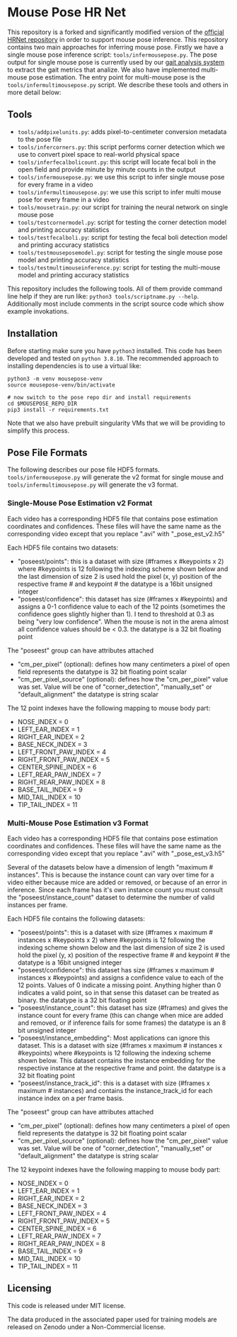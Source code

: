 # Mouse Pose HR Net

This repository is a forked and significantly modified version of the [official HRNet repository](https://github.com/leoxiaobin/deep-high-resolution-net.pytorch) in order to support mouse pose inference. This repository contains two main approaches for inferring mouse pose. Firstly we have a single mouse pose inference script: `tools/infermousepose.py`. The pose output for single mouse pose is currently used by our [gait analysis system](https://github.com/KumarLabJax/gaitanalysis) to extract the gait metrics that analize. We also have implemented multi-mouse pose estimation. The entry point for multi-mouse pose is the `tools/infermultimousepose.py` script. We describe these tools and others in more detail below:

## Tools

* `tools/addpixelunits.py`: adds pixel-to-centimeter conversion metadata to the pose file
* `tools/infercorners.py`: this script performs corner detection which we use to convert pixel space to real-world physical space
* `tools/inferfecalbolicount.py`: this script will locate fecal boli in the open field and provide minute by minute counts in the output
* `tools/infermousepose.py`: we use this script to infer single mouse pose for every frame in a video
* `tools/infermultimousepose.py`: we use this script to infer multi mouse pose for every frame in a video
* `tools/mousetrain.py`: our script for training the neural network on single mouse pose
* `tools/testcornermodel.py`: script for testing the corner detection model and printing accuracy statistics
* `tools/testfecalboli.py`: script for testing the fecal boli detection model and printing accuracy statistics
* `tools/testmouseposemodel.py`: script for testing the single mouse pose model and printing accuracy statistics
* `tools/testmultimouseinference.py`: script for testing the multi-mouse model and printing accuracy statistics

This repository includes the following tools. All of them provide command line help if they are run like: `python3 tools/scriptname.py --help`. Additionally most include comments in the script source code which show example invokations.

## Installation

Before starting make sure you have `python3` installed. This code has been developed and tested on `python 3.8.10`. The recommended approach to installing dependencies is to use a virtual like:

    python3 -m venv mousepose-venv
    source mousepose-venv/bin/activate

    # now switch to the pose repo dir and install requirements
    cd $MOUSEPOSE_REPO_DIR
    pip3 install -r requirements.txt

Note that we also have prebuilt singularity VMs that we will be providing to simplify this process.

## Pose File Formats

The following describes our pose file HDF5 formats. `tools/infermousepose.py` will generate the v2 format for single mouse and `tools/infermultimousepose.py` will generate the v3 format.

### Single-Mouse Pose Estimation v2 Format

Each video has a corresponding HDF5 file that contains pose estimation coordinates and confidences. These files will have the same name as the corresponding video except that you replace ".avi" with "_pose_est_v2.h5"

Each HDF5 file contains two datasets:

* "poseest/points":
  this is a dataset with size (#frames x #keypoints x 2) where #keypoints is 12 following the indexing scheme shown below and the last dimension of size 2 is used hold the pixel (x, y) position of the respective frame # and keypoint #
  the datatype is a 16bit unsigned integer
* "poseest/confidence":
  this dataset has size (#frames x #keypoints) and assigns a 0-1 confidence value to each of the 12 points (sometimes the confidence goes slightly higher than 1). I tend to threshold at 0.3 as being "very low confidence". When the mouse is not in the arena almost all confidence values should be < 0.3.
  the datatype is a 32 bit floating point

The "poseest" group can have attributes attached

* "cm_per_pixel" (optional):
  defines how many centimeters a pixel of open field represents
  the datatype is 32 bit floating point scalar
* "cm_per_pixel_source" (optional):
  defines how the "cm_per_pixel" value was set. Value will be one of "corner_detection", "manually_set" or "default_alignment"
  the datatype is string scalar

The 12 point indexes have the following mapping to mouse body part:

* NOSE_INDEX = 0
* LEFT_EAR_INDEX = 1
* RIGHT_EAR_INDEX = 2
* BASE_NECK_INDEX = 3
* LEFT_FRONT_PAW_INDEX = 4
* RIGHT_FRONT_PAW_INDEX = 5
* CENTER_SPINE_INDEX = 6
* LEFT_REAR_PAW_INDEX = 7
* RIGHT_REAR_PAW_INDEX = 8
* BASE_TAIL_INDEX = 9
* MID_TAIL_INDEX = 10
* TIP_TAIL_INDEX = 11

### Multi-Mouse Pose Estimation v3 Format

Each video has a corresponding HDF5 file that contains pose estimation coordinates and confidences. These files will have the same name as the corresponding video except that you replace ".avi" with "_pose_est_v3.h5"

Several of the datasets below have a dimension of length "maximum # instances". This is because the instance count can vary over time for a video either because mice are added or removed, or because of an error in inference. Since each frame has it's own instance count you must consult the "poseest/instance_count" dataset to determine the number of valid instances per frame.

Each HDF5 file contains the following datasets:

* "poseest/points":
  this is a dataset with size (#frames x maximum # instances x #keypoints x 2) where #keypoints is 12 following the indexing scheme shown below and the last dimension of size 2 is used hold the pixel (y, x) position of the respective frame # and keypoint #
  the datatype is a 16bit unsigned integer
* "poseest/confidence":
  this dataset has size (#frames x maximum # instances x #keypoints) and assigns a confidence value to each of the 12 points. Values of 0 indicate a missing point. Anything higher than 0 indicates a valid point, so in that sense this dataset can be treated as binary.
  the datatype is a 32 bit floating point
* "poseest/instance_count":
  this dataset has size (#frames) and gives the instance count for every frame (this can change when mice are added and removed, or if inference fails for some frames)
  the datatype is an 8 bit unsigned integer
* "poseest/instance_embedding":
  Most applications can ignore this dataset. This is a dataset with size (#frames x maximum # instances x #keypoints) where #keypoints is 12 following the indexing scheme shown below. This dataset contains the instance embedding for the respective instance at the respective frame and point.
  the datatype is a 32 bit floating point
* "poseest/instance_track_id":
  this is a dataset with size (#frames x maximum # instances) and contains the instance_track_id for each instance index on a per frame basis.

The "poseest" group can have attributes attached

* "cm_per_pixel" (optional):
  defines how many centimeters a pixel of open field represents
  the datatype is 32 bit floating point scalar
* "cm_per_pixel_source" (optional):
  defines how the "cm_per_pixel" value was set. Value will be one of "corner_detection", "manually_set" or "default_alignment"
  the datatype is string scalar

The 12 keypoint indexes have the following mapping to mouse body part:

* NOSE_INDEX = 0
* LEFT_EAR_INDEX = 1
* RIGHT_EAR_INDEX = 2
* BASE_NECK_INDEX = 3
* LEFT_FRONT_PAW_INDEX = 4
* RIGHT_FRONT_PAW_INDEX = 5
* CENTER_SPINE_INDEX = 6
* LEFT_REAR_PAW_INDEX = 7
* RIGHT_REAR_PAW_INDEX = 8
* BASE_TAIL_INDEX = 9
* MID_TAIL_INDEX = 10
* TIP_TAIL_INDEX = 11

## Licensing

This code is released under MIT license.

The data produced in the associated paper used for training models are released on Zenodo under a Non-Commercial license.

